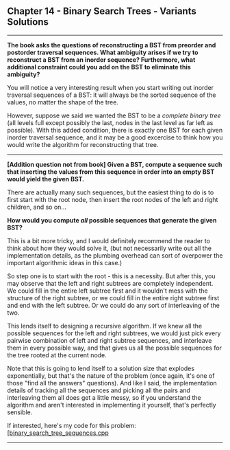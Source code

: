 ## Chapter 14 - Binary Search Trees - Variants Solutions

---

**The book asks the questions of reconstructing a BST from preorder and postorder traversal sequences.  What ambiguity arises if we try to reconstruct a BST from an inorder sequence?  Furthermore, what additional constraint could you add on the BST to eliminate this ambiguity?**

You will notice a very interesting result when you start writing out inorder traversal sequences of a BST: it will always be the sorted sequence of the values, no matter the shape of the tree.

However, suppose we said we wanted the BST to be a *complete binary tree* (all levels full except possibly the last, nodes in the last level as far left as possible).  With this added condition, there is exactly one BST for each given inorder traversal sequence, and it may be a good excercise to think how you would write the algorithm for reconstructing that tree.

---

**\[Addition question not from book\]  Given a BST, compute a sequence such that inserting the values from this sequence in order into an empty BST would yield the given BST.**

There are actually many such sequences, but the easiest thing to do is to first start with the root node, then insert the root nodes of the left and right children, and so on...

**How would you compute *all* possible sequences that generate the given BST?**

This is a bit more tricky, and I would definitely recommend the reader to think about how they would solve it, (but not necessarily write out all the implementation details, as the plumbing overhead can sort of overpower the important algorithmic ideas in this case.)

So step one is to start with the root - this is a necessity.  But after this, you may observe that the left and right subtrees are completely independent.  We could fill in the entire left subtree first and it wouldn't mess with the structure of the right subtree, or we could fill in the entire right subtree first and end with the left subtree.  Or we could do any sort of interleaving of the two.

This lends itself to designing a recursive algorithm.  If we knew all the possible sequences for the left and right subtrees, we would just pick every pairwise combination of left and right subtree sequences, and interleave them in every possible way, and that gives us all the possible sequences for the tree rooted at the current node.

Note that this is going to lend itself to a solution size that explodes exponentially, but that's the nature of the problem (once again, it's one of those "find all the answers" questions).  And like I said, the implementation details of tracking all the sequences and picking all the pairs and interleaving them all does get a little messy, so if you understand the algorithm and aren't interested in implementing it yourself, that's perfectly sensible.

If interested, here's my code for this problem: [[binary_search_tree_sequences.cpp](https://github.com/Apollys/EPI-Variants-Solutions/blob/main/Ch_14_Binary_Search_Trees/binary_search_tree_sequences.cpp)

---
